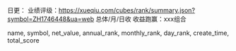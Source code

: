 日更：
    业绩评级：https://xueqiu.com/cubes/rank/summary.json?symbol=ZH1746448&ua=web
    总体/月/日收 收益跑赢：xxx组合
    
name, symbol, net_value, annual_rank, monthly_rank, day_rank, create_time, total_score
